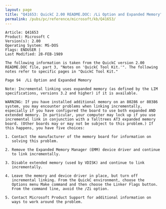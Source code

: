 ```yaml
---
layout: page
title: "Q41653: QuickC 2.00 README.DOC: /Li Option and Expanded Memory"
permalink: /pubs/pc/reference/microsoft/kb/Q41653/
---
```


	Article: Q41653
	Product: Microsoft C
	Version(s): 2.00
	Operating System: MS-DOS
	Flags: ENDUSER |
	Last Modified: 28-FEB-1989
	
	The following information is taken from the QuickC version 2.00
	README.DOC file, part 3, "Notes on 'QuickC Tool Kit.'". The following
	notes refer to specific pages in "QuickC Tool Kit."
	
	Page 94  /Li Option and Expanded Memory
	
	Note: Incremental linking uses expanded memory (as defined by the LIM
	specifications, versions 3.2 and higher) if it is available.
	
	WARNING: If you have installed additional memory on an 80286 or 80386
	system, you may encounter problems when linking incrementally,
	especially if you have configured the board to use both expanded AND
	extended memory. In particular, your computer may lock up if you use
	incremental link in conjunction with a Talltrees AT3 expanded memory
	board. (Other boards may or may not be subject to this problem.) If
	this happens, you have five choices:
	
	1. Contact the manufacturer of the memory board for information on
	   solving this problem.
	
	2. Remove the Expanded Memory Manager (EMM) device driver and continue
	   to link incrementally.
	
	3. Disable extended memory (used by VDISK) and continue to link
	   incrementally.
	
	4. Leave the memory and device driver in place, but turn off
	   incremental linking. From the QuickC environment, choose the
	   Options menu Make command and then choose the Linker Flags button.
	   From the command line, avoid the /Zi option.
	
	5. Contact Microsoft Product Support for additional information on
	   ways to work around the problem.
